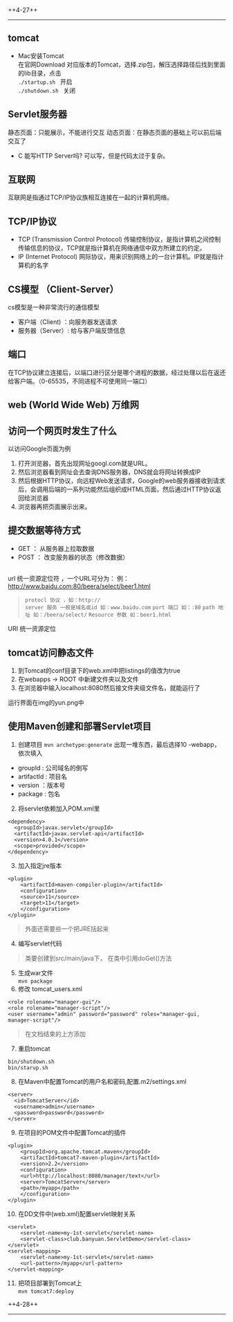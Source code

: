 ++4-27++

---

## tomcat
* Mac安装Tomcat  
在官网Download 对应版本的Tomcat，选择.zip包，解压选择路径后找到里面的lib目录，点击  
`./startup.sh ` 开启   
`./shutdown.sh ` 关闭  

## Servlet服务器
静态页面：只能展示，不能进行交互
动态页面：在静态页面的基础上可以前后端交互了
* C 能写HTTP Server吗?
可以写，但是代码太过于复杂。

## 互联网
互联网是指通过TCP/IP协议族相互连接在一起的计算机网络。

## TCP/IP协议
* TCP (Transmission Control Protocol) 传输控制协议，是指计算机之间控制传输信息的协议，TCP就是指计算机在网络通信中双方所建立的约定。
* IP (Internet Protocol) ⽹际协议，用来识别网络上的一台计算机。IP就是指计算机的名字

## CS模型 （Client-Server）
cs模型是一种非常流行的通信模型
* 客户端（Client) ：向服务器发送请求
* 服务器（Server）: 给与客户端反馈信息

## 端口
在TCP协议建立连接后，以端口进行区分是哪个进程的数据，经过处理以后在返还给客户端。（0-65535，不同进程不可使用同一端口）

## web (World Wide Web) 万维网

## 访问一个网页时发生了什么
以访问Google页面为例  
1. 打开浏览器，首先出现网址googl.com就是URL。
2. 然后浏览器看到网址会去查询DNS服务器，DNS就会将网址转换成IP  
3. 然后根据HTTP协议，向远程Web发送请求，Google的web服务器接收到请求后，会调用后端的一系列功能然后组织成HTML页面，然后通过HTTP协议返回给浏览器
4. 浏览器再把页面展示出来。

## 提交数据等待方式
* GET ： 从服务器上拉取数据
* POST ： 改变服务器的状态（修改数据）

## 
url 统一资源定位符  ，一个URL可分为：
例：http://www.baidu.com:80/beera/select/beer1.html  
> `protocl 协议 ，如：http://`   
`server 服务 一般是域名或id 如：www.baidu.com`
`port 端口 如：:80`
`path 地址 如：/beera/select/`
`Resource 参数 如：beer1.html`

URI 统一资源定位  

## tomcat访问静态文件
1. 到Tomcat的conf目录下的web.xml中把listings的值改为true
2. 在webapps -> ROOT 中新建文件夹以及文件
3. 在浏览器中输入localhost:8080然后接文件夹级文件名，就能运行了  

运行界面在img的yun.png中

## 使用Maven创建和部署Servlet项目
1. 创建项目
`mvn archetype:generate`
出现一堆东西，最后选择10 -webapp，依次填入
* groupId : 公司域名的倒写
* artifactId : 项目名
* version ：版本号
* package : 包名
2. 将servlet依赖加入POM.xml里
```
<dependency>
  <groupId>javax.servlet</groupId>
  <artifactId>javax.servlet-api</artifactId>
  <version>4.0.1</version>
  <scope>provided</scope>
</dependency>
```
3. 加入指定jre版本
```
<plugin>
    <artifactId>maven-compiler-plugin</artifactId>
    <configuration>
	<source>11</source>
	<target>11</target>
    </configuration>
</plugin>
```
> 外面还需要些一个<plugins></plugins>把JRE括起来

4. 编写servlet代码  
> 类要创建到src/main/java下，
在类中引用doGet()方法
5. 生成war文件  
`mvn package` 
6. 修改 tomcat_users.xml
```
<role rolename="manager-gui"/>
<role rolename="manager-script"/>
<user username="admin" password="password" roles="manager-gui, manager-script"/>
```
> 在文档结束的上方添加

7. 重启tomcat
```
bin/shutdown.sh
bin/starup.sh
```
8. 在Maven中配置Tomcat的用户名和密码,配置.m2/settings.xml
```
<server>
  <id>TomcatServer</id>
  <username>admin</username>
  <password>password</password>
</server>
```
9. 在项目的POM文件中配置Tomcat的插件
```
<plugin>
    <groupId>org.apache.tomcat.maven</groupId>
    <artifactId>tomcat7-maven-plugin</artifactId>
    <version>2.2</version>
    <configuration>
	<url>http://localhost:8080/manager/text</url>
	<server>TomcatServer</server>
	<path>/myapp</path>
    </configuration>
</plugin>
```
10. 在DD文件中(web.xml)配置servlet映射关系
```
<servlet>
    <servlet-name>my-1st-servlet</servlet-name>
    <servlet-class>club.banyuan.ServletDemo</servlet-class>
</servlet>
<servlet-mapping>
    <servlet-name>my-1st-servlet</servlet-name>
    <url-pattern>/myapp</url-pattern>
</servlet-mapping>
```
11. 把项目部署到Tomcat上  
`mvn tomcat7:deploy`  


++4-28++

---

